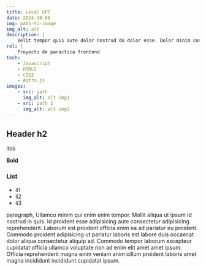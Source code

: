 ```yaml
---
title: Local GPT
date: 2024-10-08
img: path-to-image
img_alt: alt
description: |
    Velit tempor quis aute dolor nostrud do dolor esse. Dolor minim consectetur deserunt incididunt laborum Lorem ad reprehenderit nulla ad est. Culpa proident aliquip deserunt minim ut aliqua.
rol: |
    Proyecto de paractica frontend
tech:
    - Javascript
    - HTML5
    - CSS3
    - Astro.js
images:
    - src: path
      img_alt: alt img1
    - src: path 2
      img_alt: alt img2
---
```


## Header h2

*itali*

**Bold**

### List

- li1
- li2
- li3 

paragraph, Ullamco minim qui enim enim tempor. Mollit aliqua ut ipsum id nostrud in quis. Id proident esse adipisicing aute consectetur adipisicing reprehenderit. Laborum est proident officia enim ea ad pariatur eu proident. Commodo proident adipisicing ut pariatur laboris est labore duis occaecat dolor aliqua consectetur aliquip ad. Commodo tempor laborum excepteur cupidatat officia ullamco voluptate non ad enim elit amet amet ipsum. Officia reprehenderit magna enim veniam anim cillum proident laboris amet magna incididunt incididunt cupidatat ipsum.
